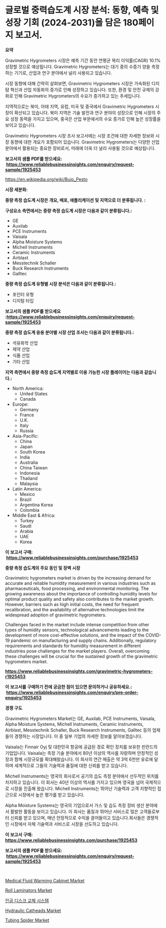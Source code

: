 <p><h1>글로벌 중력습도계 시장 분석: 동향, 예측 및 성장 기회 (2024-2031)을 담은 180페이지 보고서.</h1></p><p><strong>요약</strong></p>
<p><p>Gravimetric Hygrometers 시장은 예측 기간 동안 연평균 복리 이익률(CAGR) 10.1% 성장할 것으로 예상됩니다. Gravimetric Hygrometers는 대기 중의 수증기 양을 측정하는 기기로, 산업과 연구 분야에서 널리 사용되고 있습니다.</p><p>시장 동향에 대해 간략히 살펴보면, Gravimetric Hygrometers 시장은 가속화된 디지턈 혁신과 산업 자동화의 증가로 인해 성장하고 있습니다. 또한, 환경 및 안전 규제의 강화로 인해 Gravimetric Hygrometers의 수요가 증가하고 있는 추세입니다.</p><p>지역적으로는 북미, 아태 지역, 유럽, 미국 및 중국에서 Gravimetric Hygrometers 시장이 확산되고 있습니다. 북미 지역은 기술 발전과 연구 분야의 성장으로 인해 시장의 주요 성장 동력을 가지고 있으며, 중국은 산업 부문에서의 수요 증가로 인해 높은 성장률을 보이고 있습니다.</p><p>Gravimetric Hygrometers 시장 조사 보고서에는 시장 조건에 대한 자세한 정보와 시장 동향에 대한 개요가 포함되어 있습니다. Gravimetric Hygrometers는 다양한 산업 분야에서 활용되는 중요한 장비로서, 미래에 더욱 더 널리 사용될 것으로 예상됩니다.</p></p>
<p><strong>보고서의 샘플 PDF를 받으세요: &nbsp;<a href="https://www.reliablebusinessinsights.com/enquiry/request-sample/1925453">https://www.reliablebusinessinsights.com/enquiry/request-sample/1925453</a></strong></p>
<p><a href="https://en.wikipedia.org/wiki/Buio_Pesto">https://en.wikipedia.org/wiki/Buio_Pesto</a></p>
<p><strong>시장 세분화:</strong></p>
<p><strong> 중량 측정 습도계 시장은 개요, 배포, 애플리케이션 및 지역으로 더 분류됩니다. :</strong></p>
<p><strong>구성요소 측면에서는 중량 측정 습도계 시장은 다음과 같이 분류됩니다.:</strong></p>
<p><ul><li>GE</li><li>Auxilab</li><li>PCE Instruments</li><li>Vaisala</li><li>Alpha Moisture Systems</li><li>Michell Instruments</li><li>Ceramic Instruments</li><li>Airblast</li><li>Messtechnik Schaller</li><li>Buck Research Instruments</li><li>Galltec</li></ul></p>
<p><strong> 중량 측정 습도계 유형별 시장 분석은 다음과 같이 분류됩니다.:</strong></p>
<p><ul><li>포인터 유형</li><li>디지털 타입</li></ul></p>
<p><strong>보고서의 샘플 PDF를 받으세요 :<a href="https://www.reliablebusinessinsights.com/enquiry/request-sample/1925453">https://www.reliablebusinessinsights.com/enquiry/request-sample/1925453</a></strong></p>
<p><strong> 중량 측정 습도계 응용 분야별 시장 산업 조사는 다음과 같이 분류됩니다.:</strong></p>
<p><ul><li>석유화학 산업</li><li>제약 산업</li><li>식품 산업</li><li>기타 산업</li></ul></p>
<p><strong>지역 측면에서 중량 측정 습도계 지역별로 이용 가능한 시장 플레이어는 다음과 같습니다.:</strong></p>
<p><ul>
    <li>
        North America:
        <ul>
            <li>United States</li>
            <li>Canada</li>
        </ul>
    </li>
    <li>
        Europe:
        <ul>
            <li>Germany</li>
            <li>France</li>
            <li>U.K.</li>
            <li>Italy</li>
            <li>Russia</li>
        </ul>
    </li>
    <li>
        Asia-Pacific:
        <ul>
            <li>China</li>
            <li>Japan</li>
            <li>South Korea</li>
            <li>India</li>
            <li>Australia</li>
            <li>China Taiwan</li>
            <li>Indonesia</li>
            <li>Thailand</li>
            <li>Malaysia</li>
        </ul>
    </li>
    <li>
        Latin America:
        <ul>
            <li>Mexico</li>
            <li>Brazil</li>
            <li>Argentina Korea</li>
            <li>Colombia</li>
        </ul>
    </li>
    <li>
        Middle East & Africa:
        <ul>
            <li>Turkey</li>
            <li>Saudi</li>
            <li>Arabia</li>
            <li>UAE</li>
            <li>Korea</li>
        </ul>
    </li>
    </ul></p>
<p><strong>이 보고서 구매: &nbsp;<a href="https://www.reliablebusinessinsights.com/purchase/1925453">https://www.reliablebusinessinsights.com/purchase/1925453</a></strong></p>
<p><strong>중량 측정 습도계의 주요 동인 및 장벽 시장</strong></p>
<p><p>Gravimetric hygrometers market is driven by the increasing demand for accurate and reliable humidity measurement in various industries such as pharmaceuticals, food processing, and environmental monitoring. The growing awareness about the importance of controlling humidity levels for optimal product quality and safety also contributes to the market growth. However, barriers such as high initial costs, the need for frequent recalibration, and the availability of alternative technologies limit the widespread adoption of gravimetric hygrometers. </p><p>Challenges faced in the market include intense competition from other types of humidity sensors, technological advancements leading to the development of more cost-effective solutions, and the impact of the COVID-19 pandemic on manufacturing and supply chains. Additionally, regulatory requirements and standards for humidity measurement in different industries pose challenges for the market players. Overall, overcoming these challenges will be crucial for the sustained growth of the gravimetric hygrometers market.</p></p>
<p><strong><a href="https://www.reliablebusinessinsights.com/gravimetric-hygrometers-r1925453">https://www.reliablebusinessinsights.com/gravimetric-hygrometers-r1925453</a></strong></p>
<p><strong>이 보고서를 구매하기 전에 궁금한 점이 있으면 문의하거나 공유하세요.: &nbsp;<a href="https://www.reliablebusinessinsights.com/enquiry/pre-order-enquiry/1925453">https://www.reliablebusinessinsights.com/enquiry/pre-order-enquiry/1925453</a></strong></p>
<p><strong>경쟁 구도</strong></p>
<p><p>Gravimetric Hygrometers Market는 GE, Auxilab, PCE Instruments, Vaisala, Alpha Moisture Systems, Michell Instruments, Ceramic Instruments, Airblast, Messtechnik Schaller, Buck Research Instruments, Galltec 등의 업체들이 경쟁하는 시장입니다. 이 중 일부 기업의 자세한 정보를 알아보겠습니다.</p><p>Vaisala는 Finnair Oyj 및 대한민국 항공에 공급된 경로 확인 장치를 보유한 핀란드의 기업입니다. Vaisala는 측정 기술 분야에서 80년 이상의 역사를 자랑하며 안정적인 성장과 함께 시장규모를 확대해왔습니다. 이 회사의 연간 매출은 약 3억 6천만 유로에 달하며 세계적으로 그들의 기술력과 품질에 대한 신뢰를 받고 있습니다.</p><p>Michell Instruments는 영국의 회사로서 공기의 습도 측정 분야에서 선두적인 위치를 차지하고 있습니다. 이 회사는 40년 이상의 역사를 가지고 있으며 영국을 넘어 국제적으로 시장을 진출해 왔습니다. Michell Instruments는 뛰어난 기술력과 고객 지향적인 접근으로 시장에서 높은 평가를 받고 있습니다.</p><p>Alpha Moisture Systems는 영국의 기업으로서 가스 및 습도 측정 장비 생산 분야에서 활발한 활동을 보이고 있습니다. 이 회사는 품질과 뛰어난 서비스로 많은 고객들로부터 신뢰를 받고 있으며, 매년 안정적으로 수익을 끌어들이고 있습니다.회사들은 경쟁적인 시장에서 자체 기술력과 서비스로 시장을 선도하고 있습니다.</p></p>
<p><strong>이 보고서 구매: &nbsp; <a href="https://www.reliablebusinessinsights.com/purchase/1925453">https://www.reliablebusinessinsights.com/purchase/1925453</a></strong></p>
<p><strong>보고서의 샘플 PDF를 받으세요: &nbsp;<a href="https://www.reliablebusinessinsights.com/enquiry/request-sample/1925453">https://www.reliablebusinessinsights.com/enquiry/request-sample/1925453</a></strong><strong></strong></p>
<p>&nbsp;</p>
<p><p><a href="https://www.linkedin.com/pulse/medical-fluid-warming-cabinet-market-size-reveals-best-marketing-r6zge">Medical Fluid Warming Cabinet Market</a></p><p><a href="https://issuu.com/reportprime-2/docs/roll-laminators-market-size-2030.pptx">Roll Laminators Market</a></p><p><a href="https://github.com/TobyKub4685/Market-Research-Report-List-2/blob/main/8362128172324.md">인공 디스크 교체 시스템</a></p><p><a href="https://github.com/vregtldg37/Market-Research-Report-List-1/blob/main/hydraulic-catheads-market.md">Hydraulic Catheads Market</a></p><p><a href="https://github.com/syaifulanwaramsyori/Market-Research-Report-List-1/blob/main/tubing-spider-market.md">Tubing Spider Market</a></p></p>